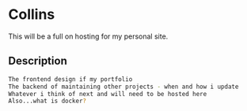 # Collins

This will be a full on hosting for my personal site.

## Description

```bash
The frontend design if my portfolio
The backend of maintaining other projects - when and how i update
Whatever i think of next and will need to be hosted here
Also...what is docker?
```